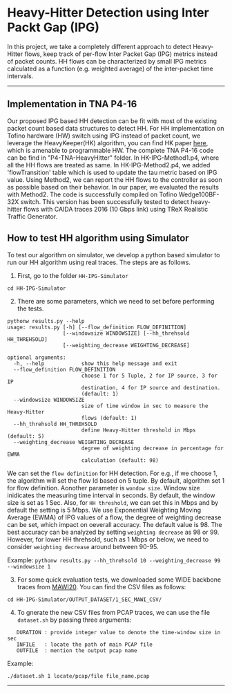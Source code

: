 # Heavy-Hitter Detection using Inter Packt Gap (IPG)
In this project, we take a completely different approach to detect Heavy-Hitter flows, keep track of per-flow Inter Packet Gap (IPG) metrics instead of packet counts. HH flows can be characterized by small IPG metrics calculated as a function (e.g. weighted average) of the inter-packet time intervals.

---------

## Implementation in TNA P4-16
Our proposed IPG based HH detection can be fit with most of the existing packet count based data structures to detect HH. For HH implementation on Tofino hardware (HW) switch using IPG instead of packet count, we leverage the HeavyKeeper(HK) algorithm, you can find HK paper <a href="https://www.usenix.org/conference/atc18/presentation/gong">here</a>, which is amenable to programmable HW. The complete TNA P4-16 code can be find in "P4-TNA-HeavyHitter" folder. In HK-IPG-Method1.p4, where all the HH flows are treated as same. In HK-IPG-Method2.p4, we added 'flowTransition' table which is used to update the tau metric based on IPG value. Using Method2, we can report the HH flows to the controller as soon as possible based on their behavior. In our paper, we evaluated the results with Method2. The code is successfully compiled on Tofino Wedge100BF-32X switch. This version has been successfully tested to detect heavy-hitter flows with CAIDA traces 2016 (10 Gbps link) using TReX Realistic Traffic Generator.


## How to test HH algorithm using Simulator
To test our algorithm on simulator, we develop a python based simulator to run our HH algorithm using real traces. The steps are as follows.

1. First, go to the folder ```HH-IPG-Simulator ``` 

```
cd HH-IPG-Simulator
```

2. There are some parameters, which we need to set before performing the tests.   

```
pythonw results.py --help
usage: results.py [-h] [--flow_definition FLOW_DEFINITION]
                  [--windowsize WINDOWSIZE] [--hh_threhsold HH_THREHSOLD]
                  [--weighting_decrease WEIGHTING_DECREASE]

optional arguments:
  -h, --help            show this help message and exit
  --flow_definition FLOW_DEFINITION
                        choose 1 for 5 Tuple, 2 for IP source, 3 for IP
                        destination, 4 for IP source and destination.
                        (default: 1)
  --windowsize WINDOWSIZE
                        size of time window in sec to measure the Heavy-Hitter
                        flows (default: 1)
  --hh_threhsold HH_THREHSOLD
                        define Heavy-Hitter threshold in Mbps (default: 5)
  --weighting_decrease WEIGHTING_DECREASE
                        degree of weighting decrease in percentage for EWMA
                        calculation (default: 98)
```
We can set the ```flow definition``` for HH detection. For e.g., if we choose 1, the algorithm will set the flow Id based on 5 tuple. By default, algorithm set 1 for flow definition. Aonother parameter is ```wondow size```. Window size inidicates the measuring time interval in seconds. By default, the window size is set as 1 Sec. Also, for ```HH threshold```, we can set this in Mbps and by default the setting is 5 Mbps. We use Exponential Weighting Moving Average (EWMA) of IPG values of a flow, the degree of weighting decrease can be set, which impact on oeverall accuracy. The default value is 98. The best accuracy can be analyzed by setting  ```weighting decrease``` as 98 or 99. However, for lower HH threhsold, such as 1 Mbps or below, we need to consider ```weighting decrease``` around between 90-95.           

Example:
```pythonw results.py --hh_threhsold 10 --weighting_decrease 99 --windowsize 1```


3. For some quick evaluation tests, we downloaded some WIDE backbone traces from <a href="https://mawi.wide.ad.jp/mawi/ditl/ditl2020-G/">MAWI20</a>. You can find the CSV files as follows: 

```cd HH-IPG-Simulator/OUTPUT_DATASET/1_SEC_MAWI_CSV/ ```

4. To gnerate the new CSV files from PCAP traces, we can use the file ```dataset.sh``` by passing three arguments:

```
   DURATION : provide integer value to denote the time-window size in sec
   INFILE   : locate the path of main PCAP file
   OUTFILE  : mention the output pcap name
```
Example:

```./dataset.sh 1 locate/pcap/file file_name.pcap ```



---------

